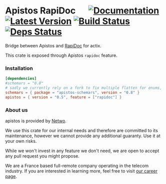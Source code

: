 # Apistos RapiDoc &emsp; [![Documentation]][docs.rs] [![Latest Version]][crates.io] [![Build Status]][build] [![Deps Status]][deps.rs]

[docs.rs]: https://docs.rs/apistos-rapidoc/

[crates.io]: https://crates.io/crates/apistos-rapidoc

[build]: https://github.com/netwo-io/apistos/actions/workflows/build.yaml?branch=main

[Documentation]: https://img.shields.io/docsrs/apistos-rapidoc

[Latest Version]: https://img.shields.io/crates/v/apistos-rapidoc.svg

[Build Status]: https://github.com/netwo-io/apistos/actions/workflows/build.yaml/badge.svg?branch=main

[deps.rs]: https://deps.rs/crate/apistos-rapidoc

[Deps Status]: https://deps.rs/crate/apistos-rapidoc/latest/status.svg

Bridge between Apistos and [RapiDoc](https://rapidocweb.com/) for actix.

This crate is exposed through Apistos `rapidoc` feature.

### Installation

```toml
[dependencies]
#schemars = "0.8"
# sadly we currently rely on a fork to fix multiple flatten for enums, related PR can be found here: https://github.com/GREsau/schemars/pull/264
schemars = { package = "apistos-schemars", version = "0.8" }
apistos = { version = "0.5", feature = ["rapidoc"] }
```

### About us

apistos is provided by [Netwo](https://www.netwo.io).

We use this crate for our internal needs and therefore are committed to its maintenance, however we cannot provide any
additional guaranty. Use it at your own risks.

While we won't invest in any feature we don't need, we are open to accept any pull request you might propose.

We are a France based full-remote company operating in the telecom industry. If you are interested in learning more,
feel free to visit [our career page](https://www.netwo.io/carriere).
